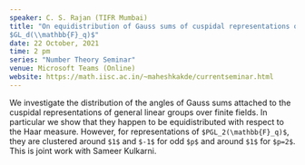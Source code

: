 ```yaml
---
speaker: C. S. Rajan (TIFR Mumbai)
title: "On equidistribution of Gauss sums of cuspidal representations of
$GL_d(\\mathbb{F}_q)$"
date: 22 October, 2021
time: 2 pm
series: "Number Theory Seminar"
venue: Microsoft Teams (Online)
website: https://math.iisc.ac.in/~maheshkakde/currentseminar.html
---
```


We investigate the distribution of the angles of Gauss sums attached to the cuspidal representations of general linear groups over finite fields. In particular we show that they happen to be equidistributed with respect to the Haar measure. However, for representations of `$PGL_2(\mathbb{F}_q)$`, they are clustered around `$1$` and `$-1$` for odd `$p$` and around `$1$` for `$p=2$`. This is joint work with Sameer Kulkarni.
